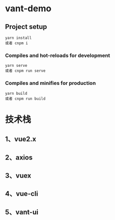 # vant-demo

## Project setup
```
yarn install
或者 cnpm i
```

### Compiles and hot-reloads for development
```
yarn serve
或者 cnpm run serve
```

### Compiles and minifies for production
```
yarn build
或者 cnpm run build
```
# 技术栈
## 1、vue2.x
## 2、axios
## 3、vuex
## 4、vue-cli
## 5、vant-ui


